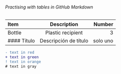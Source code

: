 ###### Practising with tables in GitHub Markdown

| Item | Description | Number |
|:--- | :---: | ---: |
| Bottle | Plastic recipient | 3 |    
|#### Título | Descripción de título | solo uno|

<!-- F:  2020-01-01 23   -->    

```diff
- text in red
+ text in green
! text in orange
# text in gray
```

